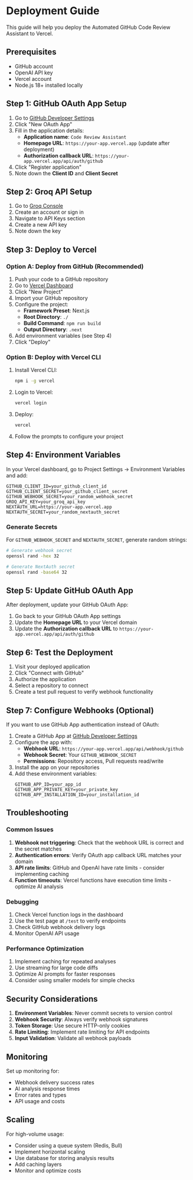# Deployment Guide

This guide will help you deploy the Automated GitHub Code Review Assistant to Vercel.

## Prerequisites

- GitHub account
- OpenAI API key
- Vercel account
- Node.js 18+ installed locally

## Step 1: GitHub OAuth App Setup

1. Go to [GitHub Developer Settings](https://github.com/settings/developers)
2. Click "New OAuth App"
3. Fill in the application details:
   - **Application name**: `Code Review Assistant`
   - **Homepage URL**: `https://your-app.vercel.app` (update after deployment)
   - **Authorization callback URL**: `https://your-app.vercel.app/api/auth/github`
4. Click "Register application"
5. Note down the **Client ID** and **Client Secret**

## Step 2: Groq API Setup

1. Go to [Groq Console](https://console.groq.com/)
2. Create an account or sign in
3. Navigate to API Keys section
4. Create a new API key
5. Note down the key

## Step 3: Deploy to Vercel

### Option A: Deploy from GitHub (Recommended)

1. Push your code to a GitHub repository
2. Go to [Vercel Dashboard](https://vercel.com/dashboard)
3. Click "New Project"
4. Import your GitHub repository
5. Configure the project:
   - **Framework Preset**: Next.js
   - **Root Directory**: `./`
   - **Build Command**: `npm run build`
   - **Output Directory**: `.next`
6. Add environment variables (see Step 4)
7. Click "Deploy"

### Option B: Deploy with Vercel CLI

1. Install Vercel CLI:
   ```bash
   npm i -g vercel
   ```

2. Login to Vercel:
   ```bash
   vercel login
   ```

3. Deploy:
   ```bash
   vercel
   ```

4. Follow the prompts to configure your project

## Step 4: Environment Variables

In your Vercel dashboard, go to Project Settings → Environment Variables and add:

```env
GITHUB_CLIENT_ID=your_github_client_id
GITHUB_CLIENT_SECRET=your_github_client_secret
GITHUB_WEBHOOK_SECRET=your_random_webhook_secret
GROQ_API_KEY=your_groq_api_key
NEXTAUTH_URL=https://your-app.vercel.app
NEXTAUTH_SECRET=your_random_nextauth_secret
```

### Generate Secrets

For `GITHUB_WEBHOOK_SECRET` and `NEXTAUTH_SECRET`, generate random strings:

```bash
# Generate webhook secret
openssl rand -hex 32

# Generate NextAuth secret
openssl rand -base64 32
```

## Step 5: Update GitHub OAuth App

After deployment, update your GitHub OAuth App:

1. Go back to your GitHub OAuth App settings
2. Update the **Homepage URL** to your Vercel domain
3. Update the **Authorization callback URL** to `https://your-app.vercel.app/api/auth/github`

## Step 6: Test the Deployment

1. Visit your deployed application
2. Click "Connect with GitHub"
3. Authorize the application
4. Select a repository to connect
5. Create a test pull request to verify webhook functionality

## Step 7: Configure Webhooks (Optional)

If you want to use GitHub App authentication instead of OAuth:

1. Create a GitHub App at [GitHub Developer Settings](https://github.com/settings/apps)
2. Configure the app with:
   - **Webhook URL**: `https://your-app.vercel.app/api/webhook/github`
   - **Webhook Secret**: Your `GITHUB_WEBHOOK_SECRET`
   - **Permissions**: Repository access, Pull requests read/write
3. Install the app on your repositories
4. Add these environment variables:
   ```env
   GITHUB_APP_ID=your_app_id
   GITHUB_APP_PRIVATE_KEY=your_private_key
   GITHUB_APP_INSTALLATION_ID=your_installation_id
   ```

## Troubleshooting

### Common Issues

1. **Webhook not triggering**: Check that the webhook URL is correct and the secret matches
2. **Authentication errors**: Verify OAuth app callback URL matches your domain
3. **API rate limits**: GitHub and OpenAI have rate limits - consider implementing caching
4. **Function timeouts**: Vercel functions have execution time limits - optimize AI analysis

### Debugging

1. Check Vercel function logs in the dashboard
2. Use the test page at `/test` to verify endpoints
3. Check GitHub webhook delivery logs
4. Monitor OpenAI API usage

### Performance Optimization

1. Implement caching for repeated analyses
2. Use streaming for large code diffs
3. Optimize AI prompts for faster responses
4. Consider using smaller models for simple checks

## Security Considerations

1. **Environment Variables**: Never commit secrets to version control
2. **Webhook Security**: Always verify webhook signatures
3. **Token Storage**: Use secure HTTP-only cookies
4. **Rate Limiting**: Implement rate limiting for API endpoints
5. **Input Validation**: Validate all webhook payloads

## Monitoring

Set up monitoring for:
- Webhook delivery success rates
- AI analysis response times
- Error rates and types
- API usage and costs

## Scaling

For high-volume usage:
- Consider using a queue system (Redis, Bull)
- Implement horizontal scaling
- Use database for storing analysis results
- Add caching layers
- Monitor and optimize costs
